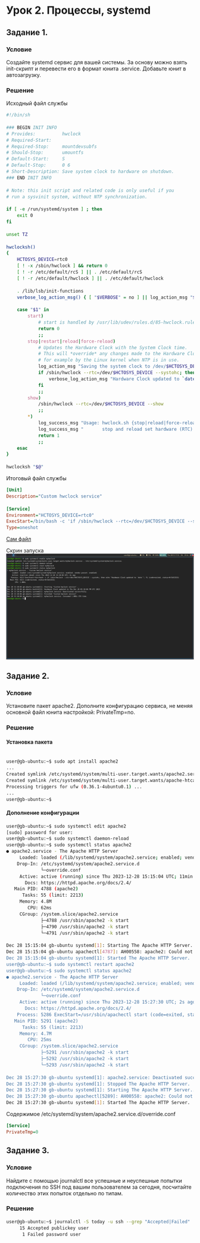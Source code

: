 # Урок 2. Процессы, systemd

## Задание 1. 

### Условие 

Создайте systemd сервис для вашей системы. За основу можно взять init-скрипт и перевести его в формат юнита .service. Добавьте юнит в автозагрузку.

### Решение

Исходный файл службы
```bash
#!/bin/sh

### BEGIN INIT INFO
# Provides:          hwclock
# Required-Start:
# Required-Stop:     mountdevsubfs
# Should-Stop:       umountfs
# Default-Start:     S
# Default-Stop:      0 6
# Short-Description: Save system clock to hardware on shutdown.
### END INIT INFO

# Note: this init script and related code is only useful if you
# run a sysvinit system, without NTP synchronization.

if [ -e /run/systemd/system ] ; then
    exit 0
fi

unset TZ

hwclocksh()
{
    HCTOSYS_DEVICE=rtc0
    [ ! -x /sbin/hwclock ] && return 0
    [ ! -r /etc/default/rcS ] || . /etc/default/rcS
    [ ! -r /etc/default/hwclock ] || . /etc/default/hwclock

    . /lib/lsb/init-functions
    verbose_log_action_msg() { [ "$VERBOSE" = no ] || log_action_msg "$@"; }

    case "$1" in
        start)
            # start is handled by /usr/lib/udev/rules.d/85-hwclock.rules.
            return 0
            ;;
        stop|restart|reload|force-reload)
            # Updates the Hardware Clock with the System Clock time.
            # This will *override* any changes made to the Hardware Clock,
            # for example by the Linux kernel when NTP is in use.
            log_action_msg "Saving the system clock to /dev/$HCTOSYS_DEVICE"
            if /sbin/hwclock --rtc=/dev/$HCTOSYS_DEVICE --systohc; then
                verbose_log_action_msg "Hardware Clock updated to `date`"
            fi
            ;;
        show)
            /sbin/hwclock --rtc=/dev/$HCTOSYS_DEVICE --show
            ;;
        *)
            log_success_msg "Usage: hwclock.sh {stop|reload|force-reload|show}"
            log_success_msg "       stop and reload set hardware (RTC) clock from kernel (system) clock"
            return 1
            ;;
    esac
}

hwclocksh "$@"
``` 

Итоговый файл службы
```ini
[Unit]
Description="Custom hwclock service"

[Service]
Environment="HCTOSYS_DEVICE=rtc0"
ExecStart=/bin/bash -c 'if /sbin/hwclock --rtc=/dev/$HCTOSYS_DEVICE --systohc; then echo \"Hardware Clock updated to `date`\"; fi'
Type=oneshot

``` 
[Сам файл](./myhwclock.service)

Скрин запуска
![Скрин1](screenshots/screen-1703776212.png)

## Задание 2. 

### Условие

Установите пакет apache2. Дополните конфигурацию сервиса, не меняя основной файл юнита настройкой: PrivateTmp=no.


### Решение

#### Установка пакета
```bash

user@gb-ubuntu:~$ sudo apt install apache2
...
Created symlink /etc/systemd/system/multi-user.target.wants/apache2.service → /lib/systemd/system/apache2.service.
Created symlink /etc/systemd/system/multi-user.target.wants/apache-htcacheclean.service → /lib/systemd/system/apache-htcacheclean.service.
Processing triggers for ufw (0.36.1-4ubuntu0.1) ...
...
user@gb-ubuntu:~$
```

#### Дополнение конфигурации
```bash
user@gb-ubuntu:~$ sudo systemctl edit apache2
[sudo] password for user: 
user@gb-ubuntu:~$ sudo systemctl daemon-reload 
user@gb-ubuntu:~$ sudo systemctl status apache2
● apache2.service - The Apache HTTP Server
     Loaded: loaded (/lib/systemd/system/apache2.service; enabled; vendor preset: enabled)
    Drop-In: /etc/systemd/system/apache2.service.d
             └─override.conf
     Active: active (running) since Thu 2023-12-28 15:15:04 UTC; 11min ago
       Docs: https://httpd.apache.org/docs/2.4/
   Main PID: 4788 (apache2)
      Tasks: 55 (limit: 2213)
     Memory: 4.8M
        CPU: 62ms
     CGroup: /system.slice/apache2.service
             ├─4788 /usr/sbin/apache2 -k start
             ├─4790 /usr/sbin/apache2 -k start
             └─4791 /usr/sbin/apache2 -k start

Dec 28 15:15:04 gb-ubuntu systemd[1]: Starting The Apache HTTP Server...
Dec 28 15:15:04 gb-ubuntu apachectl[4787]: AH00558: apache2: Could not reliably determine the server's fully qualified domain name, using 127.0.1.1. Set the 'ServerName' directive globally >
Dec 28 15:15:04 gb-ubuntu systemd[1]: Started The Apache HTTP Server.
user@gb-ubuntu:~$ sudo systemctl restart apache2
user@gb-ubuntu:~$ sudo systemctl status apache2
● apache2.service - The Apache HTTP Server
     Loaded: loaded (/lib/systemd/system/apache2.service; enabled; vendor preset: enabled)
    Drop-In: /etc/systemd/system/apache2.service.d
             └─override.conf
     Active: active (running) since Thu 2023-12-28 15:27:30 UTC; 2s ago
       Docs: https://httpd.apache.org/docs/2.4/
    Process: 5286 ExecStart=/usr/sbin/apachectl start (code=exited, status=0/SUCCESS)
   Main PID: 5291 (apache2)
      Tasks: 55 (limit: 2213)
     Memory: 4.7M
        CPU: 25ms
     CGroup: /system.slice/apache2.service
             ├─5291 /usr/sbin/apache2 -k start
             ├─5292 /usr/sbin/apache2 -k start
             └─5293 /usr/sbin/apache2 -k start

Dec 28 15:27:30 gb-ubuntu systemd[1]: apache2.service: Deactivated successfully.
Dec 28 15:27:30 gb-ubuntu systemd[1]: Stopped The Apache HTTP Server.
Dec 28 15:27:30 gb-ubuntu systemd[1]: Starting The Apache HTTP Server...
Dec 28 15:27:30 gb-ubuntu apachectl[5289]: AH00558: apache2: Could not reliably determine the server's fully qualified domain name, using 127.0.1.1. Set the 'ServerName' directive globally >
Dec 28 15:27:30 gb-ubuntu systemd[1]: Started The Apache HTTP Server.

```

Содержимое /etc/systemd/system/apache2.service.d/override.conf

```ini
[Service]
PrivateTmp=0
```


## Задание 3. 

### Условие

Найдите с помощью journalctl все успешные и неуспешные попытки подключения по SSH под вашим пользователем за сегодня, посчитайте количество этих попыток отдельно по типам.

### Решение

```bash
user@gb-ubuntu:~$ journalctl -S today -u ssh --grep "Accepted|Failed" | awk '{print $6 " " $7 " " $9}' | grep -v '^  $'  | sort | uniq -c | grep $USER
     15 Accepted publickey user
      1 Failed password user
```